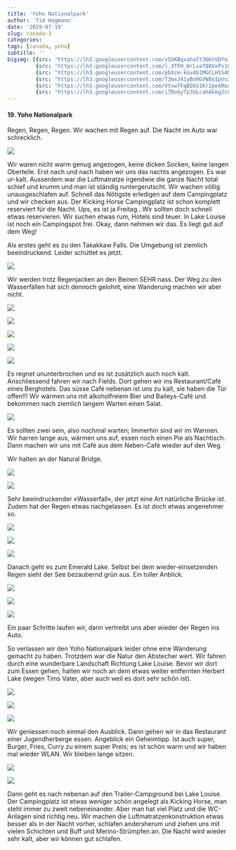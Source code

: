 ```yaml
---
title: 'Yoho Nationalpark'
author: 'Tim Hagmann'
date: '2019-07-19'
slug: canada-3
categories:
tags: [canada, yoho]
subtitle: ''
bigimg: [{src: "https://lh3.googleusercontent.com/v55KBqxahaTt36KnVDYoIv_8axy8tuCI9PFByTFFxRTPYRCw4QkacE_TrRBydPBgy6m7USM51owXweyLyxPtjApTFS4i0fKwoMzmmjhqQ64OfcNnz1y7O92VNPkpA2LQ-0ISFeNmcf4=w1920-h1080"},
         {src: "https://lh3.googleusercontent.com/l_3TFH_HrLvaTQ8UxPs1GVzVmXJ9q6Z3vk_Oh4C7QwSoaw6udI6Mm6ztFI9RjqrEvXx0aXQFTBeSUoDUfHOvz-KH2BNkYHUZsPtcaOUXgMtAET7ww6Uh6i4p5HpAa-Hk-Uv6mBYCs8A=w1920-h1080"},
         {src: "https://lh3.googleusercontent.com/pbXcm-kGv4b1MGCLHSS4Nd05wkOwH5YFddAA_-IjL054KQsODMISVil2KKGOckPHuSvjGsjRBfvn7iFcMxj1EKWkJQQ0m_2mkpssngqius8kq3zZz0dmJqNx8OU2v5IetQs4w7ziPy0=w1920-h1080"},
         {src: "https://lh3.googleusercontent.com/T3mxJ41yBnHGVW0oIpVv27eGr8IoMvGY7BSDfbxtWULt1rwkfWKAKIRxSP6Nf03FDv2KoSR_YJ7AQW7017Yt07BerJQxapK9svxX8Ow2AhNaz2pYuGDU865j6TOyFD6DzJGWjLj9uTM=w1920-h1080"},
         {src: "https://lh3.googleusercontent.com/VtvwfFqBQXs1Kr2pekMuuPGeBFK8SLxPchQ-IGot-wXNHsVrmp0VOFu0m5r2WueS7POWUbg_Nh0mUm-DjKoClypaWb4os1WooGaIB6Bxo2UdbgfrQzJQTsgi2GjXmCNE9UGBGdn3OCk=w1920-h1080"},
         {src: "https://lh3.googleusercontent.com/i7DoGyTp3ULcahAkkgJcGSJtVaJ9oTpJNuF3ybiY1lEtR9TzrMCUE5SFkes3bR8tc0GGxI-dhwLi3VpSR4klwThneQ5qMNCGJAOzQfGKk8fl5Dm7TIditrgblz648U9IWN--RQPKVhs=w1920-h1080"}]
---
```


#### 19. Yoho Nationalpark
Regen, Regen, Regen.
Wir wachen mit Regen auf. Die Nacht im Auto war schrecklich.

![](https://lh3.googleusercontent.com/B2Iigz-ziL9GglMrYSb433agj4WefEH8TaW6BWJfBCQ7XQeX61bTSyZwR3UFucMhDnKc-oOKfJDavyO3BfQlVE76pK6MtDLNIhAYbCC6LxKfcHrKQIENgb_TZ9GgX_h4p49SsdXXvLg=w1920-h1080)

Wir waren nicht warm genug angezogen, keine dicken Socken, keine langen Oberteile. Erst nach und nach haben wir uns das nachts angezogen. Es war ur-kalt. Ausserdem war die Luftmatratze irgendwie die ganze Nacht total schief und krumm und man ist ständig runtergerutscht. Wir wachen völlig unausgeschlafen auf.
Schnell das Nötigste erledigen auf dem Campingplatz und wir checken aus. Der Kicking Horse Campingplatz ist schon komplett reserviert für die Nacht. Ups, es ist ja Freitag…Wir sollten doch schnell etwas reservieren. Wir suchen etwas rum, Hotels sind teuer. In Lake Louise ist noch ein Campingspot frei. Okay, dann nehmen wir das. Es liegt gut auf dem Weg!

Als erstes geht es zu den Takakkaw Falls. Die Umgebung ist ziemlich beeindruckend. Leider schüttet es jetzt.

![](https://lh3.googleusercontent.com/VbRimEhXZlzzPipplUJjLxZpbtq462NCEYN3qZr6BqVsdiOlfZb8RtVLxzOwrcQbGd7V69xAv6uZlRbLzzjCK3dmn5ze4Cgx1CaEQJhERUCJH_sbrCDo1b76IxELR7sq_7ZbMxchRfM=w1920-h1080)

Wir werden trotz Regenjacken an den Beinen SEHR nass. Der Weg zu den Wasserfällen hat sich dennoch gelohnt, eine Wanderung machen wir aber nicht. 

![](https://lh3.googleusercontent.com/GSPncqfeQv9-6KN_G83Ea3DZd3VlUFkEm1UUQat7k1jwklIfv7MA2uPSMEsGET7ANOzPmXZSZD7FwKKj43F1lARUzOVT1l5mbznlhYl9h6yJF7i0kuWJnZwIEGlueKO6RnM6yKzNpRY=w1920-h1080)

![](https://lh3.googleusercontent.com/kTMazb9cZxmbmw9-1sdWh8o1fFQvuQN1vE2tLe3NTY9kEfOs3c0Ql1CYP3Rsenq82EKHiWOuxXnpGT6J4z4WR8pHx5-FgJ_XDY9e1zzAWtpAnVR6GfUeVvZp4asiSUvfUcyg1vNWUE4=w1920-h1080)

![](https://lh3.googleusercontent.com/NCzV3omdcL5s1S5j2vcVn2c64On4pfJj-PGKuVZb7cKBG0QTnOOWFcWDif2ohuOV9OmiRq_n2dN7jwmt01jq8LYvxaIONRTY9r2tggDqQ84bEb1s4QvB63Cx92fNmX2cUGeS_CSBn-M=w1920-h1080)

![](https://lh3.googleusercontent.com/mRFGDUjEIqDsvGHxEiuMWBha-EqsHCgL_6Z_f0IA1092Fm65HOCojszjdZuBXjX071-mqhinW89xyPMP8rozfKpiBboOF_yOGxx0TyqXhhZ1pk2S1cyx1glJMHg46jDrgZoWX1Ncb70=w1920-h1080)

![](https://lh3.googleusercontent.com/8C072WOuHOjuZ4LH2xLA4YSbCI3yP3dy917Qd0F_I-k52tYXBCvtXV8ygb_8Rc2nwavHMJiboJxwAlTNyeWypDY6JXV47yVm24Ta87fAXt1vzdJsYFF2RG47oQdGXoBuD781tTb1-y8=w1920-h1080)

Es regnet ununterbrochen und es ist zusätzlich auch noch kalt. 
Anschliessend fahren wir nach Fields. Dort gehen wir ins Restaurant/Café eines Berghotels. Das süsse Café nebenan ist uns zu kalt, sie haben die Tür offen!!!
Wir wärmen uns mit alkoholfreiem Bier und Baileys-Café und bekommen nach ziemlich langem Warten einen Salat.

![](https://lh3.googleusercontent.com/PjTAtqEoGuPkFTYELK_UC4Ui7DhBlVnfOHw1pe_DeMOmnry6xGi77ePukk83XpoqjWScRc85OffLZsQLuOwWpoKDyNzVyYyXNBgVwYXgLgMq3WJ2JO2a8in3f-GxCGXMBUJ0n5CD1Mg=w1920-h1080)

Es sollten zwei sein, also nochmal warten; Immerhin sind wir im Warmen. Wir harren lange aus, wärmen uns auf, essen noch einen Pie als Nachtisch. Dann machen wir uns mit Café aus dem Neben-Café wieder auf den Weg.

Wir halten an der Natural Bridge.

![](https://lh3.googleusercontent.com/u9E6YRC3OsM7XZ8_bMxsuKDGOIeuZ2Gbsq6BUqbEsIBgnk4rOT5d_TodSPzf4-UuVWVWQfvVUCXg5L5Z7ue2Bv5IplYT074tcGd2-zlEM4Cm3y3aXbOUVCTogMqxbbYHHBJX6iK0yBE=w1920-h1080)

![](https://lh3.googleusercontent.com/wKXNWzTsSMx-GQEDUKI4EX_on1K2KGEoSGMVJh8L0Lmhahptjqbf_k6Ah9ixmUJh616cN6xZGY-417mCSCwwT7WtVCiVaI1POF0VBsFTPoruJIRv17kupnS_PPywi-_3DpqxNzDpJDQ=w1920-h1080)

Sehr beeindruckender «Wasserfall», der jetzt eine Art natürliche Brücke ist. Zudem hat der Regen etwas nachgelassen. Es ist doch etwas angenehmer so.

![](https://lh3.googleusercontent.com/oTpmGatfEnWNRWAYtSRL_LBif9OHOTa20Clqjq9RZimnWG5L4DNTaTAG0ds5ACEQ9yy4iKqJZy0kEA2IKtPC5pqgjbXdTfgsKg26s6F2z513XGZJmuxMZOxGro8R0JUnEVweTCSlUBY=w1920-h1080)

![](https://lh3.googleusercontent.com/noJHwabqlule6o7FdDlyyIib0nqmRuu0QXXyIy0jMZDGDLAFSekXLj8pVwKQVINV_ZowcoLmKXjRkZD-B-drokGg0KXDIXImd8kE6zgfujPi9_KxHFxNC_hse7uOucKzekzIN2HwEO0=w1920-h1080)

![](https://lh3.googleusercontent.com/osntWpyqoar83GmDJinfnK6nJnnpRf6Y2r15Rp_84kHnxHsLv9cxAzax5Bcu6QCMeWceo2TlPuy0pIEOEMYhqFgt4cXwBJ22EClc7mElECgAH7zCVC0FW5pfEw02VaWGR4B6S5kTK0Q=w1920-h1080)

Danach geht es zum Emerald Lake. Selbst bei dem wieder-einsetzenden Regen sieht der See bezaubernd grün aus. Ein toller Anblick.

![](https://lh3.googleusercontent.com/xn8ZohYW1lS7z3HGvrToE4okDd-wFdwT7Njow7kSdthqWAqMKGK5VtJdq_-4yr7ra1oVgszdgCZgkA5MYkUu0pfGwFqyYj90ZACF02pNBaqjPPpVttXzdTy89UtBa1dIHXbneViD9gQ=w1920-h1080)

![](https://lh3.googleusercontent.com/2HF44DoEAaUojfzwI_kHPyWik1HAllUqaJwbRcmZbU60ZmMVu7wYRw_iXUeHYt0GmaJK7_CtJflbnoFtij2io5mui2yZkG7Bdkw8ruXdtfK03EIwee6aXX5N3L7sn6CPqr85IavQK7s=w1920-h1080)

![](https://lh3.googleusercontent.com/8uRWboHIhoUsZcjRmcXewxjk5Op6D1kA3uHYPWvnvr5peNmEG1oMo72iKM2xXMPeAh11JpsmiENILCFwVyxvJEsORR5unhLPwQpaii015QlnnX-_FrTZZmwdiA4uxtGRZWl88U010p4=w1920-h1080)

Ein paar Schritte laufen wir, dann vertreibt uns aber wieder der Regen ins Auto.

So verlassen wir den Yoho Nationalpark leider ohne eine Wanderung gemacht zu haben. Trotzdem war die Natur den Abstecher wert.
Wir fahren durch eine wunderbare Landschaft Richtung Lake Louise. Bevor wir dort zum Essen gehen, halten wir noch an dem etwas weiter entfernten Herbert Lake (wegen Tims Vater, aber auch weil es dort sehr schön ist). 

![](https://lh3.googleusercontent.com/Y16bAKtAFwV4d1N9xHjdScnRKAKS34HVh5NzCbuphgbLKsUcXuwxeaIgSVTVliOE2ipnZ-NgUneUEx7ZI1IDeZH15b65NvoSlX3cInKD2lr3ko9b6N_vrhYd9Q1w1ywJijO3eJVppRo=w1920-h1080)

![](https://lh3.googleusercontent.com/9zpZNJiehLf2VC0rk_Tfoz77Vtt8-k3uVnergySsYrdMzqfUM7VlY7tuaiYs4ijULM4CT46ibEJe9iE6Y4uRYq9dlqWaM_5mu-v4S3ZmZbT3Wf7Sdh5mLOpUNxGoTW-WHnxV3K9s1sg=w1920-h1080)

![](https://lh3.googleusercontent.com/GOWVEKGdvVTmMh823k1D0J5Tq3sEQ0AR4kqBPyBmbtdZE-iNiRjkZF89dvFRRHa0UsUh_8VNekhzbcP6jMJVmciyLQOYNrfgxDfLnCPCm6pyRWDERJqXYJ1_zjFukYzIIVY3pIWsPAo=w1920-h1080)

Wir geniessen noch einmal den Ausblick. Dann gehen wir in das Restaurant einer Jugendherberge essen. Angeblick ein Geheimtipp. Ist auch super, Burger, Fries, Curry zu einem super Preis; es ist schön warm und wir haben mal wieder WLAN. Wir bleiben lange sitzen.

![](https://lh3.googleusercontent.com/JmZDY0DO4VIC4Qn7aD0QQNUvZCQse3t7dqpEqJgAmNSDyysRMHtYaeHjX28j_UNrWpd4pBgKlyIpbmKEPesLsHsij5GvLXyhQ4x1t1kEiv-uIZsMbCCU8t1KsAHz6oUw-JI6r9S_I3A=w1920-h1080)

![](https://lh3.googleusercontent.com/5dkjx_Y2OId6JN2m2SrpJzG7ve4ym8M8QGPP5Gk-HMH5sdFpyY4IWx0B78Vw4CtKEGVrB1B2g0G4phw9-cl6xGyQetTAEdjgiCuxKtQRtMdHyfKyB5Rr9LN4zt7Z-Jgqz_0AHzidgQA=w1920-h1080)

Dann geht es nach nebenan auf den Trailer-Campground bei Lake Louise. Der Campingplatz ist etwas weniger schön angelegt als Kicking Horse, man steht immer zu zweit nebeneinander. Aber man hat viel Platz und die WC-Anlagen sind richtig neu. Wir machen die Luftmatratzenkonstruktion etwas besser als in der Nacht vorher, schlafen andersherum und ziehen uns mit vielen Schichten und Buff und Merino-Strümpfen an. Die Nacht wird wieder sehr kalt, aber wir können gut schlafen.
